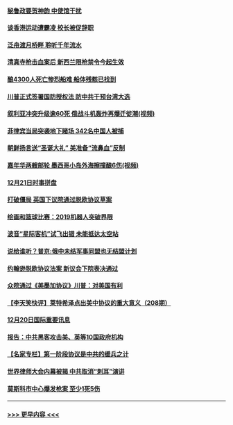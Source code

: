 #### [秘鲁政要贺神韵 中使馆干扰](../pages/prog202/a102734954.md?t=12221011) 
#### [谈香港运动遭霸凌 校长被促辞职](../pages/prog202/a102734865.md?t=12221011) 
#### [泛舟渡月桥畔 聆听千年流水](../pages/prog202/a102734863.md?t=12221011) 
#### [清真寺枪击血案后 新西兰限枪禁令今起生效](../pages/prog202/a102734655.md?t=12221011) 
#### [酿4300人死亡惨烈船难 船体残骸已找到](../pages/prog202/a102734585.md?t=12221011) 
#### [川普正式签署国防授权法 防中共干预台湾大选](../pages/prog202/a102734587.md?t=12221011) 
#### [叙利亚冲突升级逾60死 俄战斗机轰炸再爆迁徙潮(视频)](../pages/prog202/a102734403.md?t=12221011) 
#### [菲律宾当局突袭地下赌场 342名中国人被捕](../pages/prog202/a102734392.md?t=12221011) 
#### [朝鲜扬言送“圣诞大礼” 美准备“流鼻血”反制](../pages/prog202/a102734387.md?t=12221011) 
#### [嘉年华两艘邮轮 墨西哥小岛外海擦撞酿6伤(视频)](../pages/prog202/a102734357.md?t=12221011) 
#### [12月21日时事拼盘](../pages/prog202/a102734213.md?t=12221011) 
#### [打破僵局 英国下议院通过脱欧协议草案](../pages/prog202/a102734197.md?t=12221011) 
#### [绘画和篮球比赛：2019机器人突破界限](../pages/prog202/a102734175.md?t=12221011) 
#### [波音“星际客机”试飞出错 未能抵达太空站](../pages/prog202/a102734149.md?t=12221011) 
#### [说给谁听？普京:俄中未结军事同盟也无结盟计划](../pages/prog202/a102734128.md?t=12221011) 
#### [约翰逊脱欧协议法案 新议会下院表决通过](../pages/prog202/a102734008.md?t=12221011) 
#### [众院通过《美墨加协议》川普：对美国有利](../pages/prog202/a102733996.md?t=12221011) 
#### [【李天笑快评】莱特希泽点出美中协议的重大意义（208期）](../pages/prog202/a102733955.md?t=12221011) 
#### [12月20日国际重要讯息](../pages/prog202/a102733811.md?t=12221011) 
#### [报告：中共黑客攻击美、英等10国政府机构](../pages/prog202/a102733695.md?t=12221011) 
#### [【名家专栏】第一阶段协议是中共的缓兵之计](../pages/prog202/a102733104.md?t=12221011) 
#### [世界律师大会内幕被揭 中共取消“刺耳”演讲](../pages/prog202/a102733621.md?t=12221011) 
#### [莫斯科市中心爆发枪案 至少1死5伤](../pages/prog202/a102733367.md?t=12221011) 

----
#### [ >>> 更早内容 <<< ](../indexes/prog202-earlier.md)
